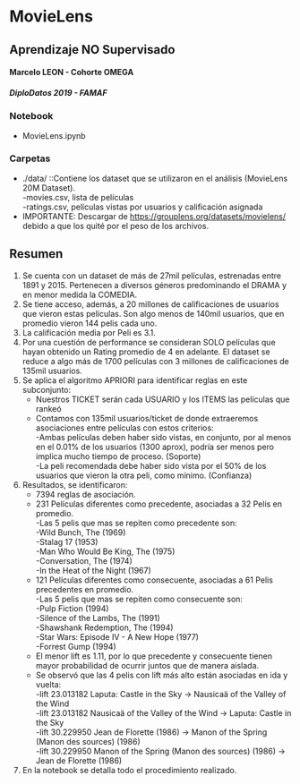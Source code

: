 # MovieLens
## Aprendizaje NO Supervisado
#### Marcelo LEON - Cohorte OMEGA
##### DiploDatos 2019 - FAMAF

### Notebook
* MovieLens.ipynb 

### Carpetas
* ./data/    ::Contiene los dataset que se utilizaron en el análisis (MovieLens 20M Dataset).   
    -movies.csv, lista de películas  
    -ratings.csv, películas vistas por usuarios y calificación asignada  
* IMPORTANTE: Descargar de https://grouplens.org/datasets/movielens/ debido a que los quité por el peso de los archivos.

## Resumen

1. Se cuenta con un dataset de más de 27mil películas, estrenadas entre 1891 y 2015. Pertenecen a diversos géneros predominando el DRAMA y en menor medida la COMEDIA.  
2. Se tiene acceso, además, a 20 millones de calificaciones de usuarios que vieron estas películas. Son algo menos de 140mil usuarios, que  en promedio vieron 144 pelis cada uno.  
3. La calificación media por Peli es 3.1.  
4. Por una cuestión de performance se consideran SOLO películas que hayan obtenido un Rating promedio de 4 en adelante. El dataset se reduce a algo más de 1700 películas con 3 millones de calificaciones de 135mil usuarios.   
5. Se aplica el algoritmo APRIORI para identificar reglas en este subconjunto:
    * Nuestros TICKET serán cada USUARIO y los ITEMS las películas que rankeó
    * Contamos con 135mil usuarios/ticket de donde extraeremos asociaciones entre películas con estos criterios:  
        -Ambas películas deben haber sido vistas, en conjunto, por al menos en el 0.01% de los usuarios (1300 aprox), podría ser menos pero implica mucho tiempo de proceso. (Soporte)  
        -La peli recomendada debe haber sido vista por el 50% de los usuarios que vieron la otra peli, como mínimo. (Confianza)  
6. Resultados, se identificaron:  
    * 7394 reglas de asociación.  
    * 231 Películas diferentes como precedente, asociadas a 32 Pelis en promedio.  
        -Las 5 pelis que mas se repiten como precedente son:  
        -Wild Bunch, The (1969)  
        -Stalag 17 (1953)  
        -Man Who Would Be King, The (1975)  
        -Conversation, The (1974)  
        -In the Heat of the Night (1967)  
    * 121 Películas diferentes como consecuente, asociadas a 61 Pelis precedentes en promedio.  
        -Las 5 pelis que mas se repiten como consecuente son:    
        -Pulp Fiction (1994)  
        -Silence of the Lambs, The (1991)  
        -Shawshank Redemption, The (1994)  
        -Star Wars: Episode IV - A New Hope (1977)  
        -Forrest Gump (1994)  
    * El menor lift es 1.11, por lo que precedente y consecuente tienen mayor probabilidad de ocurrir juntos que de manera aislada.
    * Se observó que las 4 pelis con lift más alto están asociadas en ida y vuelta:  
        -lift 23.013182	Laputa: Castle in the Sky -> Nausicaä of the Valley of the Wind   
        -lift 23.013182	Nausicaä of the Valley of the Wind -> Laputa: Castle in the Sky  
        -lift 30.229950	Jean de Florette (1986) -> Manon of the Spring (Manon des sources) (1986)  
        -lift 30.229950	Manon of the Spring (Manon des sources) (1986)	-> Jean de Florette (1986)  
7. En la notebook se detalla todo el procedimiento realizado.




